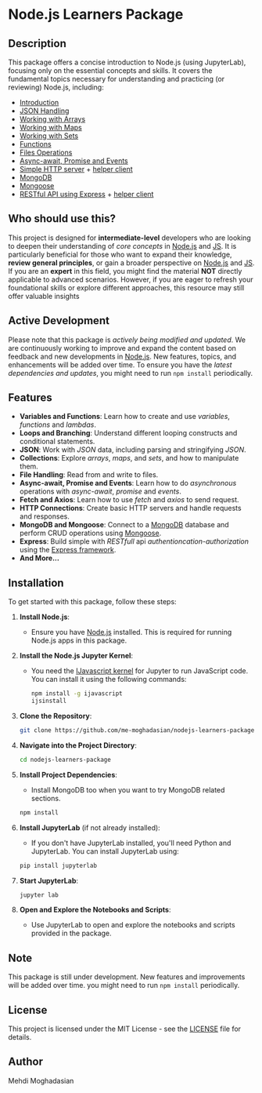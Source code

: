 # Node.js Learners Package

## Description

This package offers a concise introduction to Node.js (using JupyterLab), focusing only on the essential concepts and skills. It covers the fundamental topics necessary for understanding and practicing (or reviewing) Node.js, including:

- [Introduction](01-intro.ipynb) 
- [JSON Handling](02-objects.ipynb) 
- [Working with Arrays](03-objects.ipynb) 
- [Working with Maps](04-maps.ipynb)
- [Working with Sets](05-sets.ipynb)
- [Functions](06-functions.ipynb)
- [Files Operations](07-files.ipynb)
- [Async-await, Promise and Events](08-asyncs.ipynb)
- [Simple HTTP server](09-http-server.ipynb) + [helper client](09-http-client.ipynb)
- [MongoDB](10-mongodb.ipynb) 
- [Mongoose](11-mongoose.ipynb)
- [RESTful API using Express](12-express-server.ipynb) + [helper client](12-express-client.ipynb)


## Who should use this?

This project is designed for **intermediate-level** developers who are looking to deepen their understanding of *core concepts* in [Node.js](https://nodejs.org/) and [JS](https://javascript.com/). It is particularly beneficial for those who want to expand their knowledge, **review general principles**, or gain a broader perspective on [Node.js](https://nodejs.org/) and [JS](https://javascript.com/). If you are an **expert** in this field, you might find the material **NOT** directly applicable to advanced scenarios. However, if you are eager to refresh your foundational skills or explore different approaches, this resource may still offer valuable insights

## Active Development

Please note that this package is *actively being modified and updated*. We are continuously working to improve and expand the content based on feedback and new developments in [Node.js](https://nodejs.org/). New features, topics, and enhancements will be added over time. To ensure you have the *latest dependencies and updates*, you might need to run `npm install` periodically.

## Features

- **Variables and Functions**: Learn how to create and use *variables*, *functions* and *lambdas*.
- **Loops and Branching**: Understand different looping constructs and conditional statements.
- **JSON**: Work with *JSON* data, including parsing and stringifying *JSON*.
- **Collections**: Explore *arrays*, *maps*, and *sets*, and how to manipulate them.
- **File Handling**: Read from and write to files.
- **Async-await, Promise and Events**: Learn how to do *asynchronous* operations with *async-await*, *promise* and *events*.
- **Fetch and Axios**: Learn how to use *fetch* and *axios* to send request.
- **HTTP Connections**: Create basic HTTP servers and handle requests and responses.
- **MongoDB and Mongoose**: Connect to a [MongoDB](https://www.mongodb.com) database and perform CRUD operations using [Mongoose](https://www.mongoosejs.com).
- **Express**: Build simple with *RESTfull* api *authentioncation-authorization* using the [Express framework](https://www.expressjs.com).
- **And More...**

## Installation

To get started with this package, follow these steps:

1. **Install Node.js**:
   - Ensure you have [Node.js](https://nodejs.org/) installed. This is required for running Node.js apps in this package.

2. **Install the Node.js Jupyter Kernel**:
   - You need the [IJavascript kernel](https://github.com/n-riesco/ijavascript) for Jupyter to run JavaScript code. You can install it using the following commands:
     ```bash
     npm install -g ijavascript
     ijsinstall
     ```

3. **Clone the Repository**:
    ```bash
    git clone https://github.com/me-moghadasian/nodejs-learners-package.git
    ```

4. **Navigate into the Project Directory**:
    ```bash
    cd nodejs-learners-package
    ```

5. **Install Project Dependencies**:
    - Install MongoDB too when you want to try MongoDB related sections.
    ```bash
    npm install
    ```

7. **Install JupyterLab** (if not already installed):
   - If you don't have JupyterLab installed, you'll need Python and JupyterLab. You can install JupyterLab using:
    ```bash
    pip install jupyterlab
    ```

8. **Start JupyterLab**:
    ```bash
    jupyter lab
    ```

9. **Open and Explore the Notebooks and Scripts**:
   - Use JupyterLab to open and explore the notebooks and scripts provided in the package.

## Note

This package is still under development. New features and improvements will be added over time. you might need to run `npm install` periodically.

## License

This project is licensed under the MIT License - see the [LICENSE](LICENSE) file for details.

## Author

Mehdi Moghadasian
